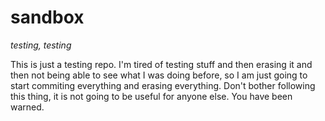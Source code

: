 # sandbox

_testing, testing_

This is just a testing repo. I'm tired of testing stuff and then erasing it and then not being able to see what I was doing before, so I am just going to start commiting everything and erasing everything. Don't bother following this thing, it is not going to be useful for anyone else. You have been warned. 
